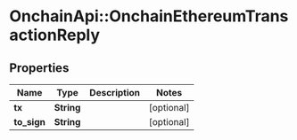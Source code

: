 # OnchainApi::OnchainEthereumTransactionReply

## Properties
Name | Type | Description | Notes
------------ | ------------- | ------------- | -------------
**tx** | **String** |  | [optional] 
**to_sign** | **String** |  | [optional] 



